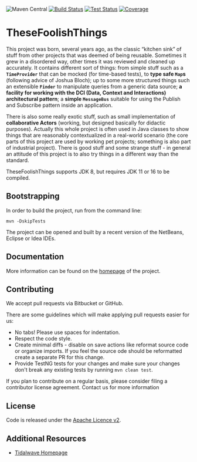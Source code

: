 ![Maven Central](https://img.shields.io/maven-central/v/it.tidalwave.thesefoolishthings/thesefoolishthings.svg)
[![Build Status](https://img.shields.io/jenkins/s/http/services.tidalwave.it/ci/job/TheseFoolishThings_Build_from_Scratch.svg)](http://services.tidalwave.it/ci/view/TheseFoolishThings)
[![Test Status](https://img.shields.io/jenkins/t/http/services.tidalwave.it/ci/job/TheseFoolishThings.svg)](http://services.tidalwave.it/ci/view/TheseFoolishThings)
[![Coverage](https://img.shields.io/jenkins/c/http/services.tidalwave.it/ci/job/TheseFoolishThings.svg)](http://services.tidalwave.it/ci/view/TheseFoolishThings)

TheseFoolishThings
================================

This project was born, several years ago, as the classic “kitchen sink” of stuff from other projects that was deemed of being reusable.
Sometimes it grew in a disordered way, other times it was reviewed and cleaned up accurately. It contains different sort of things: from
simple stuff such as a **```TimeProvider```** that can be mocked (for time-based tests), to **type safe ```Map```s** (following
advice of Joshua Bloch); up to some more structured things such an extensible **```Finder```** to manipulate queries from a generic data
source; **a facility for working with the DCI (Data, Context and Interactions) architectural pattern**; a **simple ```MessageBus```** suitable for using
the Publish and Subscribe pattern inside an application.

There is also some really exotic stuff, such as small implementation of **collaborative
Actors** (working, but designed basically for didactic purposes). Actually this whole project is often used in Java classes to show things
that are reasonably contextualized in a real-world scenario (the core parts of this project are used by working pet projects; something is
also part of industrial project). There is good stuff and some strange stuff - in general an attitude of this project is to also try things
in a different way than the standard.

TheseFoolishThings supports JDK 8, but requires JDK 11 or 16 to be compiled.


Bootstrapping
-------------

In order to build the project, run from the command line:

```mvn -DskipTests```

The project can be opened and built by a recent version of the NetBeans, Eclipse or Idea IDEs.


Documentation
-------------

More information can be found on the [homepage](http://tidalwave.it/projects/thesefoolishthings) of the project.


Contributing
------------

We accept pull requests via Bitbucket or GitHub.

There are some guidelines which will make applying pull requests easier for us:

* No tabs! Please use spaces for indentation.
* Respect the code style.
* Create minimal diffs - disable on save actions like reformat source code or organize imports. If you feel the source
  ode should be reformatted create a separate PR for this change.
* Provide TestNG tests for your changes and make sure your changes don't break any existing tests by running
```mvn clean test```.

If you plan to contribute on a regular basis, please consider filing a contributor license agreement. Contact us for
 more information


License
-------

Code is released under the [Apache Licence v2](https://www.apache.org/licenses/LICENSE-2.0.txt).


Additional Resources
--------------------

* [Tidalwave Homepage](http://tidalwave.it)
